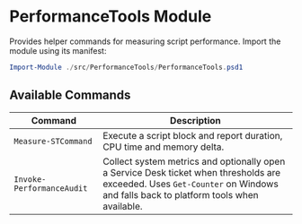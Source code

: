 # PerformanceTools Module

Provides helper commands for measuring script performance. Import the module using its manifest:

```powershell
Import-Module ./src/PerformanceTools/PerformanceTools.psd1
```

## Available Commands

| Command | Description |
|---------|-------------|
| `Measure-STCommand` | Execute a script block and report duration, CPU time and memory delta. |
| `Invoke-PerformanceAudit` | Collect system metrics and optionally open a Service Desk ticket when thresholds are exceeded. Uses `Get-Counter` on Windows and falls back to platform tools when available. |
